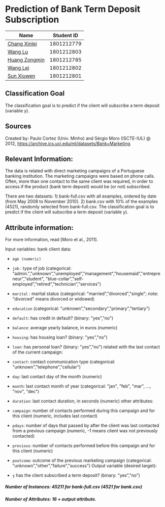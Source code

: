# Prediction of Bank Term Deposit Subscription

|     Name    | Student ID |
|-------------| ---------- | 
|[Chang Xinlei](https://github.com/Johnxinlei)| 1801212779 | 
|[Wang  Lu](https://github.com/wltll)| 1801212803 |
|[Huang Zongmin](https://github.com/dylanhzm)| 1801212785 |
|[Wang Lei](https://github.com/wlfengwuhen)| 1801212802 |
|[Sun Xiuwen](https://github.com/Sunlalaa)| 1801212801 |

## Classification Goal
The classification goal is to predict if the client will subscribe a term deposit (variable y).

## Sources
   Created by: Paulo Cortez (Univ. Minho) and Sérgio Moro (ISCTE-IUL) @ 2012,  https://archive.ics.uci.edu/ml/datasets/Bank+Marketing.
   


## Relevant Information:

   The data is related with direct marketing campaigns of a Portuguese banking institution. 
   The marketing campaigns were based on phone calls. Often, more than one contact to the same client was required, 
   in order to access if the product (bank term deposit) would be (or not) subscribed. 

   There are two datasets: 
      1) bank-full.csv with all examples, ordered by date (from May 2008 to November 2010).
      2) bank.csv with 10% of the examples (4521), randomly selected from bank-full.csv.
   The classification goal is to predict if the client will subscribe a term deposit (variable y).


## Attribute information:

   For more information, read [Moro et al., 2011].

   Input variables:
   bank client data:
   
   - `age (numeric)`
   
   - `job` : type of job (categorical: "admin.","unknown","unemployed","management","housemaid","entrepreneur","student",
                                       "blue-collar","self-employed","retired","technician","services") 
                                       
   - `marital` : marital status (categorical: "married","divorced","single"; note: "divorced" means divorced or widowed)
   
   - `education` (categorical: "unknown","secondary","primary","tertiary")
   
   - `default`: has credit in default? (binary: "yes","no")
   
   - `balance`: average yearly balance, in euros (numeric) 
   
   - `housing`: has housing loan? (binary: "yes","no")
   
   - `loan`: has personal loan? (binary: "yes","no") related with the last contact of the current campaign:
       
   - `contact`: contact communication type (categorical: "unknown","telephone","cellular") 
   
  - `day`: last contact day of the month (numeric)
  
  - `month`: last contact month of year (categorical: "jan", "feb", "mar", ..., "nov", "dec")
  
  - `duration`: last contact duration, in seconds (numeric)
       other attributes:
       
  - `campaign`: number of contacts performed during this campaign and for this client (numeric, includes last contact)
  
  - `pdays`: number of days that passed by after the client was last contacted from a previous campaign (numeric, -1 means client was          not previously contacted)
  
  - `previous`: number of contacts performed before this campaign and for this client (numeric)
  
  - `poutcome`: outcome of the previous marketing campaign (categorical: "unknown","other","failure","success")
       Output variable (desired target):
       
  - `y` has the client subscribed a term deposit? (binary: "yes","no")
  
  ##### Number of Instances: 45211 for bank-full.csv (4521 for bank.csv)

  ##### Number of Attributes: 16 + output attribute.

